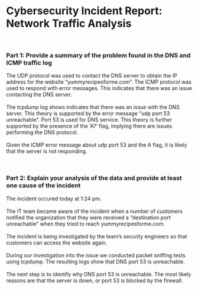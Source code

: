 # Cybersecurity Incident Report: Network Traffic Analysis

<br>

### Part 1: Provide a summary of the problem found in the DNS and ICMP traffic log

The UDP protocol was used to contact the DNS server to obtain the IP address for the website “yummyrecipesforme.com”. The ICMP protocol was used to respond with error messages. This indicates that there was an issue contacting the DNS server. <br><br> The tcpdump log shows indicates that there was an issue with the DNS server. This theory is supported by the error message “udp port 53 unreachable”. Port 53 is used for DNS service. This theory is further supported by the presence of the ‘A?’ flag, implying there are issues performing the DNS protocol. <br><br>Given the ICMP error message about udp port 53 and the A flag, it is likely that the server is not responding.

<br>

### Part 2: Explain your analysis of the data and provide at least one cause of the incident

The incident occured today at 1:24 pm. <br><br>The IT team became aware of the incident when a number of customers notified the organization that they were received a “destination port unreachable” when they tried to reach yummyrecipesforme.com.<br><br>The incident is being investigated by the team’s security engineers so that customers can access the website again.<br><br>During our investigation into the issue we conducted packet sniffing tests using tcpdump. The resulting logs show that DNS port 53 is unreachable.<br><br>The next step is to identify why DNS port 53 is unreachable. The most likely reasons are that the server is down, or port 53 is blocked by the firewall.
